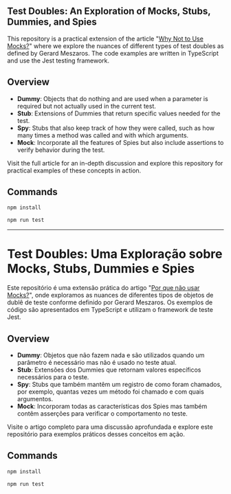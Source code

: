 ## Test Doubles: An Exploration of Mocks, Stubs, Dummies, and Spies

This repository is a practical extension of the article "[Why Not to Use Mocks?](https://medium.com/@maicon.jobim/por-que-n%C3%A3o-usar-mocks-84f80328c52e)" where we explore the nuances of different types of test doubles as defined by Gerard Meszaros. The code examples are written in TypeScript and use the Jest testing framework.

## Overview

* **Dummy**: Objects that do nothing and are used when a parameter is required but not actually used in the current test.
* **Stub**: Extensions of Dummies that return specific values needed for the test.
* **Spy**: Stubs that also keep track of how they were called, such as how many times a method was called and with which arguments.
* **Mock**: Incorporate all the features of Spies but also include assertions to verify behavior during the test.

Visit the full article for an in-depth discussion and explore this repository for practical examples of these concepts in action.

## Commands

```bash
npm install

npm run test
```
----

# Test Doubles: Uma Exploração sobre Mocks, Stubs, Dummies e Spies

Este repositório é uma extensão prática do artigo "[Por que não usar Mocks?](https://medium.com/@maicon.jobim/por-que-n%C3%A3o-usar-mocks-84f80328c52e)", onde exploramos as nuances de diferentes tipos de objetos de dublê de teste conforme definido por Gerard Meszaros. Os exemplos de código são apresentados em TypeScript e utilizam o framework de teste Jest.

## Overview

* **Dummy**: Objetos que não fazem nada e são utilizados quando um parâmetro é necessário mas não é usado no teste atual.
* **Stub**: Extensões dos Dummies que retornam valores específicos necessários para o teste.
* **Spy**: Stubs que também mantêm um registro de como foram chamados, por exemplo, quantas vezes um método foi chamado e com quais argumentos.
* **Mock**: Incorporam todas as características dos Spies mas também contêm asserções para verificar o comportamento no teste.

Visite o artigo completo para uma discussão aprofundada e explore este repositório para exemplos práticos desses conceitos em ação.

## Commands

```bash
npm install

npm run test
```



